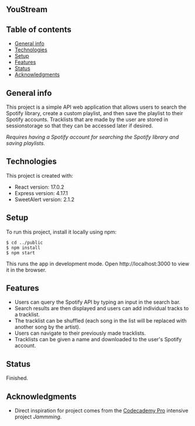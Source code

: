 ## YouStream

## Table of contents
* [General info](#general-info)
* [Technologies](#technologies)
* [Setup](#setup)
* [Features](#features)
* [Status](#status)
* [Acknowledgments](#acknowledgments)

## General info
This project is a simple API web application that allows users to search the Spotify library, create a custom playlist, and then save the playlist to their Spotify accounts. Tracklists that are made by the user are stored in sessionstorage so that they can be accessed later if desired.

*Requires having a Spotify account for searching the Spotify library and saving playlists.*

## Technologies
This project is created with:
* React version: 17.0.2
* Express version: 4.17.1
* SweetAlert version: 2.1.2
	
## Setup
To run this project, install it locally using npm:

```
$ cd ../public
$ npm install
$ npm start
```

This runs the app in development mode.
Open http://localhost:3000 to view it in the browser.

## Features
* Users can query the Spotify API by typing an input in the search bar.
* Search results are then displayed and users can add individual tracks to a tracklist.
* The tracklist can be shuffled (each song in the list will be replaced with another song by the artist).
* Users can navigate to their previously made tracklists.
* Tracklists can be given a name and downloaded to the user's Spotify account.

## Status
Finished.

## Acknowledgments
* Direct inspiration for project comes from the [Codecademy Pro](https://pro.codecademy.com/) intensive project *Jammming*. 
